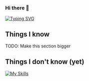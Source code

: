 ### Hi there 👋
[![Typing SVG](https://readme-typing-svg.demolab.com?font=Fira+Code&pause=1000&random=false&width=435&lines=Welcome+to+my+Github+profile)](https://git.io/typing-svg)

## Things I know
 TODO: Make this section bigger

## Things I don't know (yet)
[![My Skills](https://skillicons.dev/icons?i=c,java,rust,gradle,cmake&perline=3)](https://skillicons.dev)
<!--
**dza205/dza205** is a ✨ _special_ ✨ repository because its `README.md` (this file) appears on your GitHub profile.

Here are some ideas to get you started:

- 🔭 I’m currently working on ...
- 🌱 I’m currently learning ...
- 👯 I’m looking to collaborate on ...
- 🤔 I’m looking for help with ...
- 💬 Ask me about ...
- 📫 How to reach me: ...
- 😄 Pronouns: ...
- ⚡ Fun fact: ...
-->
